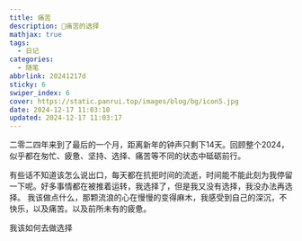 ```yaml
---
title: 痛苦
description: 🥧痛苦的选择
mathjax: true
tags:
  - 日记
categories:
  - 随笔
abbrlink: 20241217d
sticky: 6
swiper_index: 6
cover: https://static.panrui.top/images/blog/bg/icon5.jpg
date: 2024-12-17 11:03:10
updated: 2024-12-17 11:03:17
---
```


二零二四年来到了最后的一个月，距离新年的钟声只剩下14天。回顾整个2024，似乎都在匆忙、疲惫、坚持、选择、痛苦等不同的状态中砥砺前行。

有些话不知道该怎么说出口，每天都在抗拒时间的流逝，时间能不能此刻为我停留一下呢。好多事情都在被推着运转，我选择了，但是我又没有选择，我没办法再选择。
我该做点什么，那颗流浪的心在慢慢的变得麻木，我感受到自己的深沉，不快乐，以及痛苦。以及前所未有的疲惫。

我该如何去做选择